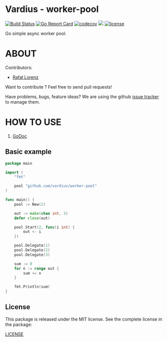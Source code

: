 Vardius - worker-pool
================
[![Build Status](https://travis-ci.org/vardius/worker-pool.svg?branch=master)](https://travis-ci.org/vardius/worker-pool)
[![Go Report Card](https://goreportcard.com/badge/github.com/vardius/worker-pool)](https://goreportcard.com/report/github.com/vardius/worker-pool)
[![codecov](https://codecov.io/gh/vardius/worker-pool/branch/master/graph/badge.svg)](https://codecov.io/gh/vardius/worker-pool)
[![](https://godoc.org/github.com/vardius/worker-pool?status.svg)](http://godoc.org/github.com/vardius/worker-pool)
[![license](https://img.shields.io/github/license/mashape/apistatus.svg)](https://github.com/vardius/worker-pool/blob/master/LICENSE.md)

Go simple async worker pool.

ABOUT
==================================================
Contributors:

* [Rafał Lorenz](http://rafallorenz.com)

Want to contribute ? Feel free to send pull requests!

Have problems, bugs, feature ideas?
We are using the github [issue tracker](https://github.com/vardius/worker-pool/issues) to manage them.

HOW TO USE
==================================================

1. [GoDoc](http://godoc.org/github.com/vardius/worker-pool)

## Basic example
```go
package main

import (
    "fmt"

    pool "github.com/vardius/worker-pool"
)

func main() {
	pool := New(2)

	out := make(chan int, 3)
	defer close(out)

	pool.Start(2, func(i int) {
		out <- i
	})

	pool.Delegate(1)
	pool.Delegate(2)
	pool.Delegate(3)

	sum := 0
	for n := range out {
		sum += n
	}

	fmt.Println(sum)
}
```

License
-------

This package is released under the MIT license. See the complete license in the package:

[LICENSE](LICENSE.md)
